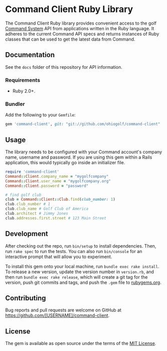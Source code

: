 # Command Client Ruby Library

The Command Client Ruby library provides convenient access to the golf
[Command System](http://www.commandsystem.org/) API from applications written
in the Ruby language. It adheres to the current Command API specs and returns
instances of Ruby classes that can be used to get the latest data from
Command.

## Documentation

See the `docs` folder of this repository for API information.

### Requirements

* Ruby 2.0+.

### Bundler

Add the following to your `Gemfile`:

``` ruby
gem 'command-client', git: "git://github.com/ohiogolf/command-client"
```

## Usage

The library needs to be configured with your Command account's company name,
username and password. If you are using this gem within a Rails application,
this would typically go inside an initializer file.

``` ruby
require 'command-client'
Command::Client.company_name = "mygolfcompany"
Command::Client.user_name = "mygolfcompany.org"
Command::Client.password = "password"

# find golf club
club = Command::Client::Club.find(club_number: 1)
club.club_number # 1
club.club_name # Golf Club of America
club.architect # Jimmy Jones
club.addresses.first.street # 123 Main Street
```

## Development

After checking out the repo, run `bin/setup` to install dependencies. Then, run `rake spec` to run the tests. You can also run `bin/console` for an interactive prompt that will allow you to experiment.

To install this gem onto your local machine, run `bundle exec rake install`. To release a new version, update the version number in `version.rb`, and then run `bundle exec rake release`, which will create a git tag for the version, push git commits and tags, and push the `.gem` file to [rubygems.org](https://rubygems.org).

## Contributing

Bug reports and pull requests are welcome on GitHub at https://github.com/[USERNAME]/command-client.

## License

The gem is available as open source under the terms of the [MIT License](https://opensource.org/licenses/MIT).
